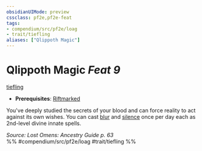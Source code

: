 ```yaml
---
obsidianUIMode: preview
cssclass: pf2e,pf2e-feat
tags:
- compendium/src/pf2e/loag
- trait/tiefling
aliases: ["Qlippoth Magic"]
---
```

# Qlippoth Magic  *Feat 9*  
[tiefling](../../Rules/traits/tiefling-b1.md)  

- **Prerequisites**: [Riftmarked](riftmarked-loag.md)

You've deeply studied the secrets of your blood and can force reality to act against its own wishes. You can cast [blur](../spells/blur.md) and [silence](../spells/silence.md) once per day each as 2nd-level divine innate spells.

*Source: Lost Omens: Ancestry Guide p. 63*  
%% #compendium/src/pf2e/loag #trait/tiefling %%